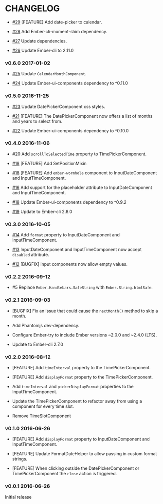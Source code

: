# CHANGELOG

* [#29](https://github.com/lozjackson/ember-time-tools/pull/29) [FEATURE] Add date-picker to calendar.

* [#28](https://github.com/lozjackson/ember-time-tools/pull/28) Add Ember-cli-moment-shim dependency.

* [#27](https://github.com/lozjackson/ember-time-tools/pull/27) Update dependencies.

* [#26](https://github.com/lozjackson/ember-time-tools/pull/26) Update Ember-cli to 2.11.0

### v0.6.0 2017-01-02

* [#25](https://github.com/lozjackson/ember-time-tools/pull/25) Update `CalendarMonthComponent`.

* [#24](https://github.com/lozjackson/ember-time-tools/pull/24) Update Ember-ui-components dependency to ^0.11.0




### v0.5.0 2016-11-25

* [#23](https://github.com/lozjackson/ember-time-tools/pull/23) Update DatePickerComponent css styles.

* [#21](https://github.com/lozjackson/ember-time-tools/pull/21) [FEATURE] The DatePickerComponent now offers a list of months and years to select from.

* [#22](https://github.com/lozjackson/ember-time-tools/pull/22) Update Ember-ui-components dependency to ^0.10.0




### v0.4.0 2016-11-06

* [#20](https://github.com/lozjackson/ember-time-tools/pull/20) Add `scrollToSelectedTime` property to TimePickerComponent.

* [#18](https://github.com/lozjackson/ember-time-tools/pull/18) [FEATURE] Add SetPositionMixin

* [#18](https://github.com/lozjackson/ember-time-tools/pull/18) [FEATURE] Add `ember-wormhole` component to InputDateComponent and InputTimeComponent.

* [#16](https://github.com/lozjackson/ember-time-tools/pull/16) Add support for the placeholder attribute to InputDateComponent and InputTimeComponent.

* [#18](https://github.com/lozjackson/ember-time-tools/pull/18) Update Ember-ui-components dependency to ^0.9.2

* [#19](https://github.com/lozjackson/ember-time-tools/pull/19) Update to Ember-cli 2.8.0




### v0.3.0 2016-10-05

* [#14](https://github.com/lozjackson/ember-time-tools/pull/14) Add `format` property to InputDateComponent and InputTimeComponent.

* [#13](https://github.com/lozjackson/ember-time-tools/pull/13) InputDateComponent and InputTimeComponent now accept `disabled` attribute.

* [#12](https://github.com/lozjackson/ember-time-tools/pull/12) [BUGFIX] input components now allow empty values.




### v0.2.2 2016-09-12

* #5 Replace `Ember.Handlebars.SafeString` with `Ember.String.htmlSafe`.




### v0.2.1 2016-09-03

* [BUGFIX] Fix an issue that could cause the `nextMonth()` method to skip a month.

* Add Phantomjs dev-dependency.

* Configure Ember-try to include Ember versions ~2.0.0 and ~2.4.0 (LTS).

* Update to Ember-cli 2.7.0




### v0.2.0 2016-08-12

* [FEATURE] Add `timeInterval` property to the TimePickerComponent.

* [FEATURE] Add `displayFormat` property to the TimePickerComponent.

* Add  `timeInterval` and `pickerDisplayFormat` properties to the InputTimeComponent.

* Update the TimePickerComponent to refactor away from using a component for every time slot.

* Remove TimeSlotComponent




### v0.1.0 2016-06-26

* [FEATURE] Add `displayFormat` property to InputDateComponent and InputTimeComponent.

* [FEATURE] Update FormatDateHelper to allow passing in custom format strings.

* [FEATURE] When clicking outside the DatePickerComponent or TimePickerComponent the `close` action is triggered.




### v0.0.1 2016-06-26

Initial release
